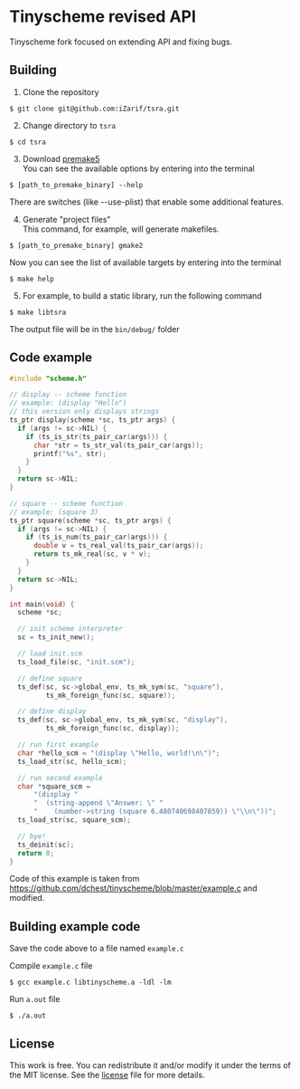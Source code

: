 # Tinyscheme revised API
Tinyscheme fork focused on extending API and fixing bugs. 

## Building
1) Clone the repository
```
$ git clone git@github.com:iZarif/tsra.git
``` 

2) Change directory to `tsra`
```
$ cd tsra
```

3) Download [premake5](https://premake.github.io/download.html#v5)  
You can see the available options by entering into the terminal
```
$ [path_to_premake_binary] --help
```

There are switches (like --use-plist) that enable some additional features.

4) Generate "project files"  
This command, for example, will generate makefiles.
```
$ [path_to_premake_binary] gmake2
```

Now you can see the list of available targets by entering into the terminal
```
$ make help
```
5) For example, to build a static library, run the following command
```
$ make libtsra
```

The output file will be in the `bin/debug/` folder

## Code example
```C
#include "scheme.h"

// display -- scheme function
// example: (display "Hello")
// this version only displays strings
ts_ptr display(scheme *sc, ts_ptr args) {
  if (args != sc->NIL) {
    if (ts_is_str(ts_pair_car(args))) {
      char *str = ts_str_val(ts_pair_car(args));
      printf("%s", str);
    }
  }
  return sc->NIL;
}

// square -- scheme function
// example: (square 3)
ts_ptr square(scheme *sc, ts_ptr args) {
  if (args != sc->NIL) {
    if (ts_is_num(ts_pair_car(args))) {
      double v = ts_real_val(ts_pair_car(args));
      return ts_mk_real(sc, v * v);
    }
  }
  return sc->NIL;
}

int main(void) {
  scheme *sc;

  // init scheme interpreter
  sc = ts_init_new();

  // load init.scm
  ts_load_file(sc, "init.scm");

  // define square
  ts_def(sc, sc->global_env, ts_mk_sym(sc, "square"),
         ts_mk_foreign_func(sc, square));

  // define display
  ts_def(sc, sc->global_env, ts_mk_sym(sc, "display"),
         ts_mk_foreign_func(sc, display));

  // run first example
  char *hello_scm = "(display \"Hello, world!\n\")";
  ts_load_str(sc, hello_scm);

  // run second example
  char *square_scm =
      "(display "
      "  (string-append \"Answer: \" "
      "    (number->string (square 6.480740698407859)) \"\\n\"))";
  ts_load_str(sc, square_scm);

  // bye!
  ts_deinit(sc);
  return 0;
}
```

Code of this example is taken from https://github.com/dchest/tinyscheme/blob/master/example.c and modified.

## Building example code
Save the code above to a file named `example.c`

Compile `example.c` file
```
$ gcc example.c libtinyscheme.a -ldl -lm
```  

Run `a.out` file  
```
$ ./a.out
```  

## License 
This work is free. You can redistribute it and/or modify it under the
terms of the MIT license. See the [license](LICENSE) file for more details. 

